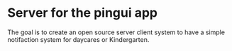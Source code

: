 # Server for the pingui app

The goal is to create an open source server client system to have a simple notifaction system for daycares or Kindergarten.
